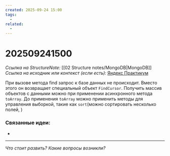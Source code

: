 ```yaml
---
created: 2025-09-24 15:00
tags:
  -
related:
  - 
---
```

# 202509241500
*Ссылка на StructureNote:* [[02 Structure notes/MongoDB|MongoDB]]
*Ссылка на исходник или контекст (если есть):* [Яндекс Практикум](https://practicum.yandex.ru/learn/backend-nodejs/courses/16b47298-e20d-4fde-9619-1ab305039a00/sprints/564238/topics/3850c616-bd4c-4c66-987e-9b4e0b0f135c/lessons/d5029ec6-31a4-474b-a823-d980df4245c3/)

При вызове метода find запрос к базе данных не происходит. Вместо этого он возвращает специальный объект `FindCursor`. Получить массив объектов с данными можно при применении асинхронного метода `toArray`. До применения `toArray` можно применить методы для управления выборкой, такие как `sort`(можно сортировать несколько полей, )
### Связанные идеи:
*   
---

*Что стоит развить? Какие вопросы возникли?*